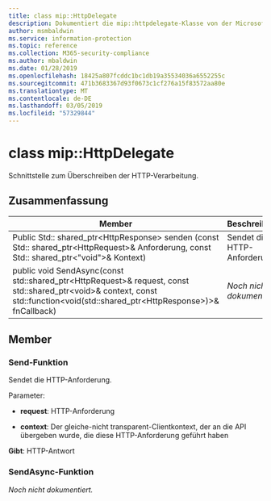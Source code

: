 ```yaml
---
title: class mip::HttpDelegate
description: Dokumentiert die mip::httpdelegate-Klasse von der Microsoft Information Protection (MIP) SDK.
author: msmbaldwin
ms.service: information-protection
ms.topic: reference
ms.collection: M365-security-compliance
ms.author: mbaldwin
ms.date: 01/28/2019
ms.openlocfilehash: 18425a807fcddc1bc1db19a35534036a6552255c
ms.sourcegitcommit: 471b3683367d93f0673c1cf276a15f83572aa80e
ms.translationtype: MT
ms.contentlocale: de-DE
ms.lasthandoff: 03/05/2019
ms.locfileid: "57329844"
---
```

# <a name="class-miphttpdelegate"></a>class mip::HttpDelegate 
Schnittstelle zum Überschreiben der HTTP-Verarbeitung.
  
## <a name="summary"></a>Zusammenfassung
 Member                        | Beschreibungen                                
--------------------------------|---------------------------------------------
Public Std:: shared_ptr\<HttpResponse\> senden (const Std:: shared_ptr\<HttpRequest\>& Anforderung, const Std:: shared_ptr\<"void"\>& Kontext)  |  Sendet die HTTP-Anforderung.
public void SendAsync(const std::shared_ptr\<HttpRequest\>& request, const std::shared_ptr\<void\>& context, const std::function\<void(std::shared_ptr\<HttpResponse\>)\>& fnCallback)  | _Noch nicht dokumentiert._
  
## <a name="members"></a>Member
  
### <a name="send-function"></a>Send-Funktion
Sendet die HTTP-Anforderung.

Parameter:  
* **request**: HTTP-Anforderung 


* **context**: Der gleiche-nicht transparent-Clientkontext, der an die API übergeben wurde, die diese HTTP-Anforderung geführt haben



  
**Gibt**: HTTP-Antwort
  
### <a name="sendasync-function"></a>SendAsync-Funktion
_Noch nicht dokumentiert._
